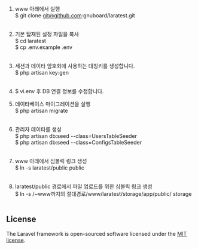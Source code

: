1. www 아래에서 실행 <br />
$ git clone git@github.com:gnuboard/laratest.git <br /><br />

2. 기본 탑재된 설정 파일을 복사 <br />
$ cd laratest <br />
$ cp .env.example .env <br /><br />

3. 세션과 데이타 암호화에 사용하는 대칭키를 생성합니다. <br />
$ php artisan key:gen <br /><br />

4. $ vi.env 후 DB 연결 정보를 수정합니다. <br />

5. 데이타베이스 마이그레이션을 실행 <br />
$ php artisan migrate <br /><br />

6. 관리자 데이타를 생성 <br />
$ php artisan db:seed --class=UsersTableSeeder <br />
$ php artisan db:seed --class=ConfigsTableSeeder <br /><br />

7. www 아래에서 심볼릭 링크 생성 <br />
$ ln -s laratest/public public <br /><br />

8. laratest/public 경로에서 파일 업로드를 위한 심볼릭 링크 생성 <br />
$ ln -s /~www까지의 절대경로/www/laratest/storage/app/public/ storage <br /><br />

## License

The Laravel framework is open-sourced software licensed under the [MIT license](http://opensource.org/licenses/MIT).
